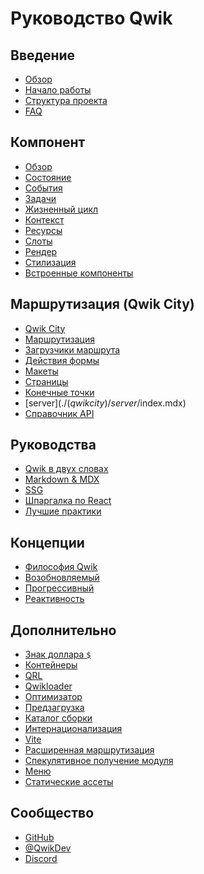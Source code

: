 # Руководство Qwik

## Введение

- [Обзор](./(qwik)/index.mdx)
- [Начало работы](./(qwik)/getting-started/index.mdx)
- [Структура проекта](./(qwikcity)/project-structure/index.mdx)
- [FAQ](./(qwik)/faq/index.mdx)

## Компонент

- [Обзор](./(qwik)/components/overview/index.mdx)
- [Состояние](./(qwik)/components/state/index.mdx)
- [События](./(qwik)/components/events/index.mdx)
- [Задачи](./(qwik)/components/tasks/index.mdx)
- [Жизненный цикл](./(qwik)/components/lifecycle/index.mdx)
- [Контекст](./(qwik)/components/context/index.mdx)
- [Ресурсы](./(qwik)/components/resource/index.mdx)
- [Слоты](./(qwik)/components/projection/index.mdx)
- [Рендер](./(qwik)/components/rendering/index.mdx)
- [Стилизация](./(qwik)/components/styles/index.mdx)
- [Встроенные компоненты](./(qwik)/components/inline-components/index.mdx)

## Маршрутизация (Qwik City)

- [Qwik City](./(qwikcity)/qwikcity/index.mdx)
- [Маршрутизация](./(qwikcity)/routing/index.mdx)
- [Загрузчики маршрута](./(qwikcity)/route-loader/index.mdx)
- [Действия формы](./(qwikcity)/action/index.mdx)
- [Макеты](./(qwikcity)/layout/index.mdx)
- [Страницы](./(qwikcity)/pages/index.mdx)
- [Конечные точки](./(qwikcity)/endpoints/index.mdx)
- [server$](./(qwikcity)/server$/index.mdx)
- [Справочник API](./(qwikcity)/api/index.mdx)

## Руководства

- [Qwik в двух словах](./(qwikcity)/guides/qwik-nutshell/index.mdx)
- [Markdown & MDX](./(qwikcity)/guides/mdx/index.mdx)
- [SSG](./(qwikcity)/guides/static-site-generation/index.mdx)
- [Шпаргалка по React](./(qwikcity)/guides/qwik-react/index.mdx)
- [Лучшие практики](./(qwikcity)/guides/best-practices/index.mdx)

## Концепции

- [Философия Qwik](./(qwik)/think-qwik/index.mdx)
- [Возобновляемый](./(qwik)/concepts/resumable/index.mdx)
- [Прогрессивный](./(qwik)/concepts/progressive/index.mdx)
- [Реактивность](./(qwik)/concepts/reactivity/index.mdx)

## Дополнительно

- [Знак доллара `$`](./(qwik)/advanced/dollar/index.mdx)
- [Контейнеры](./(qwik)/advanced/containers/index.mdx)
- [QRL](./(qwik)/advanced/qrl/index.mdx)
- [Qwikloader](./(qwik)/advanced/qwikloader/index.mdx)
- [Оптимизатор](./(qwik)/advanced/optimizer/index.mdx)
- [Предзагрузка](./(qwik)/advanced/prefetching/index.mdx)
- [Каталог сборки](./(qwik)/advanced/custom-build-dir/index.mdx)
- [Интернационализация](./(qwik)/advanced/i18n/index.mdx)
- [Vite](./(qwik)/advanced/vite/index.mdx)
- [Расширенная маршрутизация](./(qwikcity)/advanced/routing/index.mdx)
- [Спекулятивное получение модуля](./(qwikcity)/advanced/speculative-module-fetching/index.mdx)
- [Меню](./(qwikcity)/advanced/menu/index.mdx)
- [Статические ассеты](./(qwikcity)/advanced/static-assets/index.mdx)

## Сообщество

- [GitHub](https://github.com/BuilderIO/qwik)
- [@QwikDev](https://twitter.com/QwikDev)
- [Discord](https://qwik.builder.io/chat)
